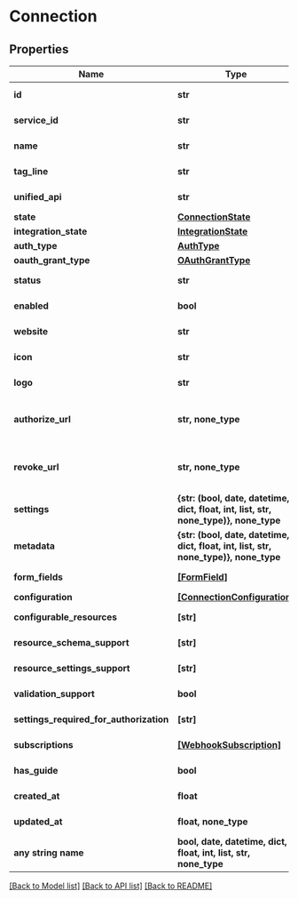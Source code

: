 # Connection


## Properties
Name | Type | Description | Notes
------------ | ------------- | ------------- | -------------
**id** | **str** | The unique identifier of the connection. | [optional] [readonly] 
**service_id** | **str** | The ID of the service this connection belongs to. | [optional] [readonly] 
**name** | **str** | The name of the connection | [optional] [readonly] 
**tag_line** | **str** |  | [optional] [readonly] 
**unified_api** | **str** | The unified API category where the connection belongs to. | [optional] [readonly] 
**state** | [**ConnectionState**](ConnectionState.md) |  | [optional] 
**integration_state** | [**IntegrationState**](IntegrationState.md) |  | [optional] 
**auth_type** | [**AuthType**](AuthType.md) |  | [optional] 
**oauth_grant_type** | [**OAuthGrantType**](OAuthGrantType.md) |  | [optional] 
**status** | **str** | Status of the connection. | [optional] [readonly] 
**enabled** | **bool** | Whether the connection is enabled or not. You can enable or disable a connection using the Update Connection API. | [optional] 
**website** | **str** | The website URL of the connection | [optional] [readonly] 
**icon** | **str** | A visual icon of the connection, that will be shown in the Vault | [optional] [readonly] 
**logo** | **str** | The logo of the connection, that will be shown in the Vault | [optional] [readonly] 
**authorize_url** | **str, none_type** | The OAuth redirect URI. Redirect your users to this URI to let them authorize your app in the connector&#39;s UI. Before you can use this URI, you must add &#x60;redirect_uri&#x60; as a query parameter. Your users will be redirected to this &#x60;redirect_uri&#x60; after they granted access to your app in the connector&#39;s UI. | [optional] [readonly] 
**revoke_url** | **str, none_type** | The OAuth revoke URI. Redirect your users to this URI to revoke this connection. Before you can use this URI, you must add &#x60;redirect_uri&#x60; as a query parameter. Your users will be redirected to this &#x60;redirect_uri&#x60; after they granted access to your app in the connector&#39;s UI. | [optional] [readonly] 
**settings** | **{str: (bool, date, datetime, dict, float, int, list, str, none_type)}, none_type** | Connection settings. Values will persist to &#x60;form_fields&#x60; with corresponding id | [optional] 
**metadata** | **{str: (bool, date, datetime, dict, float, int, list, str, none_type)}, none_type** | Attach your own consumer specific metadata | [optional] 
**form_fields** | [**[FormField]**](FormField.md) | The settings that are wanted to create a connection. | [optional] [readonly] 
**configuration** | [**[ConnectionConfiguration]**](ConnectionConfiguration.md) |  | [optional] 
**configurable_resources** | **[str]** |  | [optional] [readonly] 
**resource_schema_support** | **[str]** |  | [optional] [readonly] 
**resource_settings_support** | **[str]** |  | [optional] [readonly] 
**validation_support** | **bool** |  | [optional] [readonly] 
**settings_required_for_authorization** | **[str]** | List of settings that are required to be configured on integration before authorization can occur | [optional] [readonly] 
**subscriptions** | [**[WebhookSubscription]**](WebhookSubscription.md) |  | [optional] [readonly] 
**has_guide** | **bool** | Whether the connector has a guide available in the developer docs or not (https://docs.apideck.com/connectors/{service_id}/docs/consumer+connection). | [optional] [readonly] 
**created_at** | **float** |  | [optional] [readonly] 
**updated_at** | **float, none_type** |  | [optional] [readonly] 
**any string name** | **bool, date, datetime, dict, float, int, list, str, none_type** | any string name can be used but the value must be the correct type | [optional]

[[Back to Model list]](../../README.md#documentation-for-models) [[Back to API list]](../../README.md#documentation-for-api-endpoints) [[Back to README]](../../README.md)


